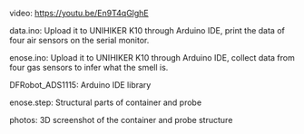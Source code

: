 video: https://youtu.be/En9T4qGlghE


data.ino: Upload it to UNIHIKER K10 through Arduino IDE, print the data of four air sensors on the serial monitor.


enose.ino: Upload it to UNIHIKER K10 through Arduino IDE, collect data from four gas sensors to infer what the smell is.


DFRobot_ADS1115: Arduino IDE library


enose.step: Structural parts of container and probe


photos: 3D screenshot of the container and probe structure
